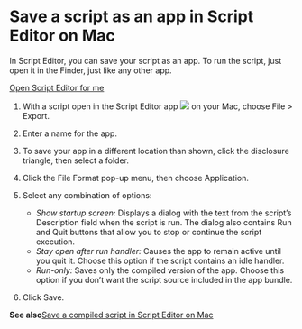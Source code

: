 # Save a script as an app in Script Editor on Mac

In Script Editor, you can save your script as an app. To run the script, just open it in the Finder, just like any other app.

[Open Script Editor for me](https://support.apple.com/guide/script-editor/save-a-script-as-an-app-scpedt1072/2.11/mac/x-help-action:/openApp?bundleId=com.apple.ScriptEditor2)

1. With a script open in the Script Editor app ![](https://help.apple.com/assets/67DB7E842551EA97CB00BED5/67DB7E8502C5F38AAF0D7DC6/en_US/2d1774dafc25e40f6f806216d54cdf01.png) on your Mac, choose File &gt; Export.
2. Enter a name for the app.
3. To save your app in a different location than shown, click the disclosure triangle, then select a folder.
4. Click the File Format pop-up menu, then choose Application.
5. Select any combination of options:

   * *Show startup screen:* Displays a dialog with the text from the script’s Description field when the script is run. The dialog also contains Run and Quit buttons that allow you to stop or continue the script execution.
   * *Stay open after run handler:* Causes the app to remain active until you quit it. Choose this option if the script contains an idle handler.
   * *Run-only:* Saves only the compiled version of the app. Choose this option if you don’t want the script source included in the app bundle.
6. Click Save.

**See also**[Save a compiled script in Script Editor on Mac](https://support.apple.com/guide/script-editor/save-a-compiled-script-scpedt1071/2.11/mac/26)

